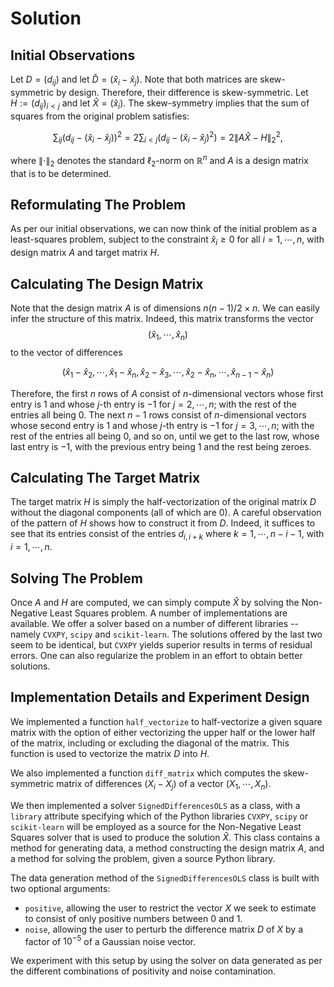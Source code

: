 # Solution

## Initial Observations
Let $D = (d_{ij})$ and let $`\hat{D} = (\hat{x}_i - \hat{x}_j)`$. Note that both matrices are skew-symmetric by design. Therefore, their difference is skew-symmetric.
Let $H := (d_{ij})_{i < j}$ and let $\hat{X} = (\hat{x}_i)$. 
The skew-symmetry implies that the sum of squares from the original problem satisfies:
```math
\sum_{ij} (d_{ij} - (\hat{x}_i - \hat{x}_j))^2 = 2\sum_{i < j} (d_{ij} - (\hat{x}_i - \hat{x}_j)^2) = 2\left\lVert A \hat{X} - H\right\rVert^2_2,
```
where $\left\lVert \cdot \right\rVert_2$ denotes the standard $\ell_2$-norm on $\mathbb{R}^n$ and $A$ is a design matrix that is to be determined.

## Reformulating The Problem
As per our initial observations, we can now think of the initial problem as a least-squares problem, subject to the constraint $\hat{x}_i \geq 0$ for all $i = 1, \cdots, n$, with design
matrix $A$ and target matrix $H$.

## Calculating The Design Matrix
Note that the design matrix $A$ is of dimensions $n(n-1)/2 \times n$. We can easily infer the structure of this matrix. Indeed, this matrix transforms the vector
$$(\hat{x}_1, \cdots, \hat{x}_n)$$
to the vector of differences
```math
(\hat{x}_1 - \hat{x}_2, \cdots, \hat{x}_1 - \hat{x}_n, \hat{x}_2 - \hat{x}_3, \cdots, \hat{x}_2 - \hat{x}_n, \cdots, \hat{x}_{n-1} - \hat{x}_n)
```

Therefore, the first $n$ rows of $A$ consist of $n$-dimensional vectors whose first entry is $1$ and whose $j$-th entry is $-1$ for $j = 2, \cdots, n$; with the rest of the entries all being $0$. The next $n-1$ rows consist of $n$-dimensional vectors whose second entry is $1$ and whose $j$-th entry is $-1$ for $j = 3, \cdots, n$; with the rest of the entries all being $0$, and so on, until we get to the last row, whose last entry is $-1$, with the previous entry being $1$ and the rest being zeroes.

## Calculating The Target Matrix
The target matrix $H$ is simply the half-vectorization of the original matrix $D$ without the diagonal components (all of which are $0$). 
A careful observation of the pattern of $H$ shows how to construct it from $D$. Indeed, it suffices to see that its entries consist of the entries $d_{i, i+k}$ where $k = 1, \cdots, n-i-1$, with $i = 1, \cdots, n$.

## Solving The Problem
Once $A$ and $H$ are computed, we can simply compute $\hat{X}$ by solving the Non-Negative Least Squares problem. A number of implementations are available. We offer a solver based on a number of different libraries -- namely `CVXPY`, `scipy` and `scikit-learn`. The solutions offered by the last two seem to be identical, but `CVXPY` yields superior results in terms of residual errors. One can also regularize the problem in an effort to obtain better solutions.

## Implementation Details and Experiment Design
We implemented a function `half_vectorize` to half-vectorize a given square matrix with the option of either vectorizing the upper half or the lower half of the matrix, including
or excluding the diagonal of the matrix. This function is used to vectorize the matrix $D$ into $H$.

We also implemented a function `diff_matrix` which computes the skew-symmetric matrix of differences $(X_i - X_j)$ of a vector $(X_1, \cdots, X_n)$.

We then implemented a solver `SignedDifferencesOLS` as a class, with a `library` attribute specifying which of the Python libraries `CVXPY`, `scipy` or `scikit-learn` will be employed as
a source for the Non-Negative Least Squares solver that is used to produce the solution $\hat{X}$. This class contains a method for generating data, a method constructing the design matrix $A$, and a method for solving the problem, given a source Python library.

The data generation method of the `SignedDifferencesOLS` class is built with two optional arguments:
- `positive`, allowing the user to restrict the vector $X$ we seek to estimate to consist of only positive numbers between $0$ and $1$.
- `noise`, allowing the user to perturb the difference matrix $D$ of $X$ by a factor of $10^{-5}$ of a Gaussian noise vector.

We experiment with this setup by using the solver on data generated as per the different combinations of positivity and noise contamination.
